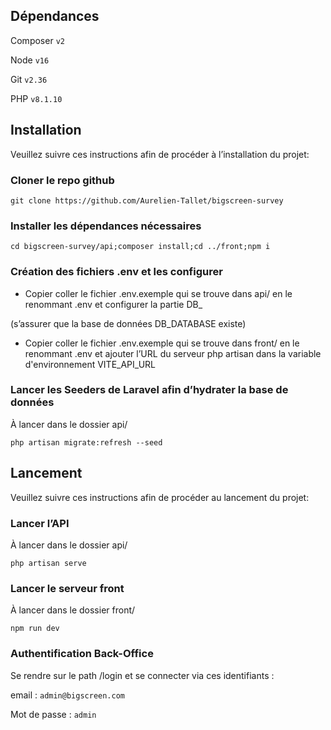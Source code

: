 ## Dépendances
Composer `v2`

Node `v16`

Git  `v2.36`

PHP `v8.1.10`

## Installation
Veuillez suivre ces instructions afin de procéder à l’installation du projet:

### Cloner le repo github

`git clone https://github.com/Aurelien-Tallet/bigscreen-survey`


### Installer les dépendances nécessaires
`cd bigscreen-survey/api;composer install;cd ../front;npm i`






### Création des fichiers .env et les configurer
- Copier coller le fichier .env.exemple qui se trouve dans api/ en le renommant .env et configurer la partie DB_

(s’assurer que la base de données DB_DATABASE existe)

- Copier coller le fichier .env.exemple qui se trouve dans front/ en le renommant .env et ajouter l’URL du serveur php artisan dans la variable d'environnement VITE_API_URL

### Lancer les Seeders de Laravel afin d’hydrater la base de données

À lancer dans le dossier api/

`php artisan migrate:refresh --seed`







## Lancement
Veuillez suivre ces instructions afin de procéder au lancement du projet:

### Lancer l’API

À lancer dans le dossier api/

`php artisan serve`


### Lancer le serveur front
À lancer dans le dossier front/

`npm run dev`


### Authentification Back-Office
Se rendre sur le path /login et se connecter via ces identifiants :

email : `admin@bigscreen.com`

Mot de passe : `admin`
